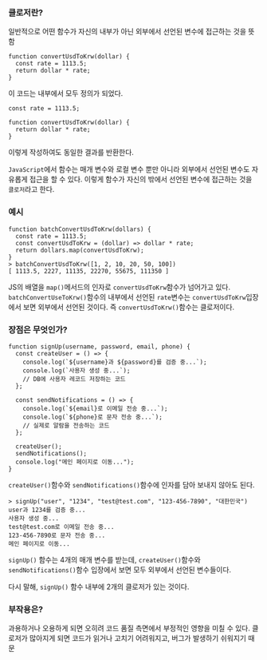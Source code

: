 ### 클로저란?
일반적으로 어떤 함수가 자신의 내부가 아닌 외부에서 선언된 변수에 접근하는 것을 뜻함
```
function convertUsdToKrw(dollar) {
  const rate = 1113.5;
  return dollar * rate;
}
```
이 코드는 내부에서 모두 정의가 되었다.

```
const rate = 1113.5;

function convertUsdToKrw(dollar) {
  return dollar * rate;
}
```

이렇게 작성하여도 동일한 결과를 반환한다. 

`JavaScript`에서 함수는 매개 변수와 로컬 변수 뿐만 아니라 외부에서 선언된 변수도 자유롭게 접근을 할 수 있다. 
이렇게 함수가 자신의 밖에서 선언된 변수에 접근하는 것을 `클로저`라고 한다.

### 예시

```
function batchConvertUsdToKrw(dollars) {
  const rate = 1113.5;
  const convertUsdToKrw = (dollar) => dollar * rate;
  return dollars.map(convertUsdToKrw);
}
> batchConvertUsdToKrw([1, 2, 10, 20, 50, 100])
[ 1113.5, 2227, 11135, 22270, 55675, 111350 ]
```
JS의 배열을 `map()`메서드의 인자로 `convertUsdToKrw`함수가 넘어가고 있다.
`batchConvertUseToKrw()`함수의 내부에서 선언된 `rate`변수는 `convertUsdToKrw`입장에서 보면 외부에서 선언된 것이다.
즉 `convertUsdToKrw()`함수는 클로저이다. 


### 장점은 무엇인가?

```
function signUp(username, password, email, phone) {
  const createUser = () => {
    console.log(`${username}과 ${password}를 검증 중...`);
    console.log(`사용자 생성 중...`);
    // DB에 사용자 레코드 저장하는 코드
  };

  const sendNotifications = () => {
    console.log(`${email}로 이메일 전송 중...`);
    console.log(`${phone}로 문자 전송 중...`);
    // 실제로 알람을 전송하는 코드
  };

  createUser();
  sendNotifications();
  console.log("메인 페이지로 이동...");
}
```

`createUser()`함수와 `sendNotifications()`함수에 인자를 담아 보내지 않아도 된다.

```
> signUp("user", "1234", "test@test.com", "123-456-7890", "대한민국")
user과 1234를 검증 중...
사용자 생성 중...
test@test.com로 이메일 전송 중...
123-456-7890로 문자 전송 중...
메인 페이지로 이동...
```

`signUp()` 함수는 4개의 매개 변수를 받는데, `createUser()`함수와 `sendNotifications()`함수 입장에서 보면 모두 외부에서 선언된 변수들이다.

다시 말해, `signUp()` 함수 내부에 2개의 클로저가 있는 것이다.

### 부작용은?

과용하거나 오용하게 되면 오히려 코드 품질 측면에서 부정적인 영향을 미칠 수 있다. 클로저가 많아지게 되면 코드가 읽거나 고치기 어려워지고, 버그가 발생하기 쉬워지기 때문
